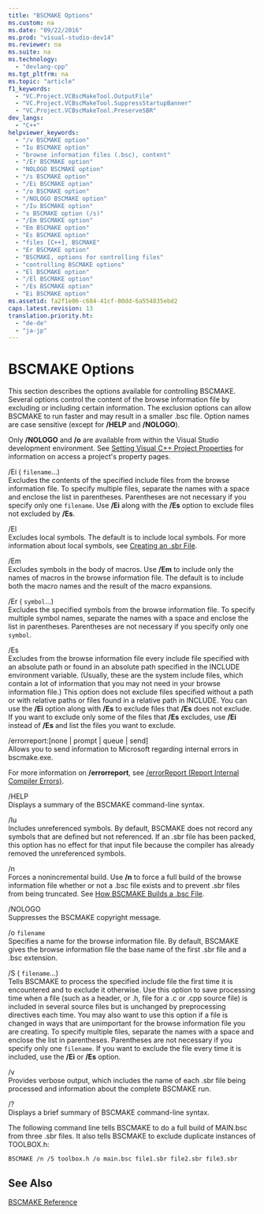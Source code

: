 ```yaml
---
title: "BSCMAKE Options"
ms.custom: na
ms.date: "09/22/2016"
ms.prod: "visual-studio-dev14"
ms.reviewer: na
ms.suite: na
ms.technology: 
  - "devlang-cpp"
ms.tgt_pltfrm: na
ms.topic: "article"
f1_keywords: 
  - "VC.Project.VCBscMakeTool.OutputFile"
  - "VC.Project.VCBscMakeTool.SuppressStartupBanner"
  - "VC.Project.VCBscMakeTool.PreserveSBR"
dev_langs: 
  - "C++"
helpviewer_keywords: 
  - "/v BSCMAKE option"
  - "Iu BSCMAKE option"
  - "browse information files (.bsc), content"
  - "/Er BSCMAKE option"
  - "NOLOGO BSCMAKE option"
  - "/s BSCMAKE option"
  - "/Ei BSCMAKE option"
  - "/o BSCMAKE option"
  - "/NOLOGO BSCMAKE option"
  - "/Iu BSCMAKE option"
  - "s BSCMAKE option (/s)"
  - "/Em BSCMAKE option"
  - "Em BSCMAKE option"
  - "Es BSCMAKE option"
  - "files [C++], BSCMAKE"
  - "Er BSCMAKE option"
  - "BSCMAKE, options for controlling files"
  - "controlling BSCMAKE options"
  - "El BSCMAKE option"
  - "/El BSCMAKE option"
  - "/Es BSCMAKE option"
  - "Ei BSCMAKE option"
ms.assetid: fa2f1e06-c684-41cf-80dd-6a554835ebd2
caps.latest.revision: 13
translation.priority.ht: 
  - "de-de"
  - "ja-jp"
---
```

# BSCMAKE Options
This section describes the options available for controlling BSCMAKE. Several options control the content of the browse information file by excluding or including certain information. The exclusion options can allow BSCMAKE to run faster and may result in a smaller .bsc file. Option names are case sensitive (except for **/HELP** and **/NOLOGO**).  
  
 Only **/NOLOGO** and **/o** are available from within the Visual Studio development environment.  See [Setting Visual C++ Project Properties](../VS_csharp/working-with-project-properties.md) for information on access a project's property pages.  
  
 /Ei ( `filename`...)  
 Excludes the contents of the specified include files from the browse information file. To specify multiple files, separate the names with a space and enclose the list in parentheses. Parentheses are not necessary if you specify only one `filename`. Use **/Ei** along with the **/Es** option to exclude files not excluded by **/Es**.  
  
 /El  
 Excludes local symbols. The default is to include local symbols. For more information about local symbols, see [Creating an .sbr File](../VS_csharp/creating-an-.sbr-file.md).  
  
 /Em  
 Excludes symbols in the body of macros. Use **/Em** to include only the names of macros in the browse information file. The default is to include both the macro names and the result of the macro expansions.  
  
 /Er ( `symbol`...)  
 Excludes the specified symbols from the browse information file. To specify multiple symbol names, separate the names with a space and enclose the list in parentheses. Parentheses are not necessary if you specify only one `symbol`.  
  
 /Es  
 Excludes from the browse information file every include file specified with an absolute path or found in an absolute path specified in the INCLUDE environment variable. (Usually, these are the system include files, which contain a lot of information that you may not need in your browse information file.) This option does not exclude files specified without a path or with relative paths or files found in a relative path in INCLUDE. You can use the **/Ei** option along with **/Es** to exclude files that **/Es** does not exclude. If you want to exclude only some of the files that **/Es** excludes, use **/Ei** instead of **/Es** and list the files you want to exclude.  
  
 /errorreport:[none &#124; prompt &#124; queue &#124; send]  
 Allows you to send information to Microsoft regarding internal errors in bscmake.exe.  
  
 For more information on **/errorreport**, see [/errorReport (Report Internal Compiler Errors)](../VS_csharp/-errorreport--report-internal-compiler-errors-.md).  
  
 /HELP  
 Displays a summary of the BSCMAKE command-line syntax.  
  
 /Iu  
 Includes unreferenced symbols. By default, BSCMAKE does not record any symbols that are defined but not referenced. If an .sbr file has been packed, this option has no effect for that input file because the compiler has already removed the unreferenced symbols.  
  
 /n  
 Forces a nonincremental build. Use **/n** to force a full build of the browse information file whether or not a .bsc file exists and to prevent .sbr files from being truncated. See [How BSCMAKE Builds a .bsc File](../VS_csharp/how-bscmake-builds-a-.bsc-file.md).  
  
 /NOLOGO  
 Suppresses the BSCMAKE copyright message.  
  
 /o `filename`  
 Specifies a name for the browse information file. By default, BSCMAKE gives the browse information file the base name of the first .sbr file and a .bsc extension.  
  
 /S ( `filename`...)  
 Tells BSCMAKE to process the specified include file the first time it is encountered and to exclude it otherwise. Use this option to save processing time when a file (such as a header, or .h, file for a .c or .cpp source file) is included in several source files but is unchanged by preprocessing directives each time. You may also want to use this option if a file is changed in ways that are unimportant for the browse information file you are creating. To specify multiple files, separate the names with a space and enclose the list in parentheses. Parentheses are not necessary if you specify only one `filename`. If you want to exclude the file every time it is included, use the **/Ei** or **/Es** option.  
  
 /v  
 Provides verbose output, which includes the name of each .sbr file being processed and information about the complete BSCMAKE run.  
  
 /?  
 Displays a brief summary of BSCMAKE command-line syntax.  
  
 The following command line tells BSCMAKE to do a full build of MAIN.bsc from three .sbr files. It also tells BSCMAKE to exclude duplicate instances of TOOLBOX.h:  
  
```  
BSCMAKE /n /S toolbox.h /o main.bsc file1.sbr file2.sbr file3.sbr  
```  
  
## See Also  
 [BSCMAKE Reference](../VS_csharp/bscmake-reference.md)